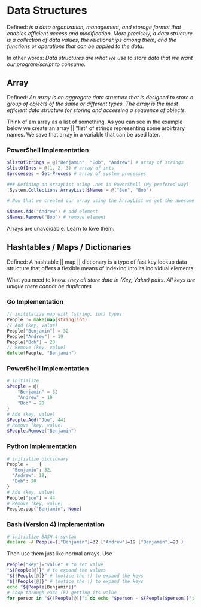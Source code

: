 # Data Structures
Defined: *is a data organization, management, and storage format that enables efficient access and modification. More precisely, a data structure is a collection of data values, the relationships among them, and the functions or operations that can be applied to the data.*

In other words: *Data structures are what we use to store data that we want our program/script to consume.*

## Array
Defined: *An array is an aggregate data structure that is designed to store a group of objects of the same or different types. The array is the most efficient data structure for storing and accessing a sequence of objects.*

Think of am array as a list of something. As you can see in the example below we create an array || "list" of strings representing some arbirtrary names. We save that array in a variable that can be used later.

### PowerShell Implementation
```powershell
$listOfStrings = @("Benjamin", "Bob", "Andrew") # array of strings
$listOfInts = @(1, 2, 3) # array of ints
$processes = Get-Process # array of system processes

### Defining an ArrayList using .net in PowerShell (My prefered way)
[System.Collections.ArrayList]$Names = @("Ben", "Bob")

# Now that we created our array using the ArrayList we get the awesome ArrayList methods. If this is confusing stay tuned for a object oriented programming intro. For now take my word for it.

$Names.Add("Andrew") # add element
$Names.Remove("Bob") # remove element
```

Arrays are unavoidable. Learn to love them.

## Hashtables / Maps / Dictionaries 
Defined: A hashtable || map || dictionary is a type of fast key lookup data structure that offers a flexible means of indexing into its individual elements.

What you need to know: *they all store data in (Key, Value) pairs. All keys are unique there cannot be duplicates* 

### Go Implementation
```go
// inititalize map with (string, int) types
People := make(map[string]int)
// Add (key, value)
People["Benjamin"] = 32
People["Andrew"] = 19
People["Bob"] = 20
// Remove (key, value)
delete(People, "Benjamin")
```

### PowerShell Implementation
```powershell
# initialize
$People = @{
    "Benjamin" = 32
    "Andrew" = 19
    "Bob" = 20
}
# Add (key, value)
$People.Add("Joe", 44)
# Remove (key, value)
$People.Remove("Benjamin")
```

### Python Implementation
```python
# initialize dictionary
People =	{
  "Benjamin": 32,
  "Andrew": 19,
  "Bob": 20
}
# Add (key, value)
People["joe"] = 44
# Remove (key, value)
People.pop("Benjamin", None)
```

### Bash (Version 4) Implementation
```bash
# initialize BASH 4 syntax
declare -A People=(["Benjamin"]=32 ["Andrew"]=19 ["Benjamin"]=20 )
```
Then use them just like normal arrays. Use 
```bash
People["key"]="value" # to set value
"${People[@]}" # to expand the values
"${!People[@]}" # (notice the !) to expand the keys
"${!People[@]}" # (notice the !) to expand the keys
echo "${People[Benjamin]}" 
# Loop through each (k) getting its value
for person in "${!People[@]}"; do echo "$person - ${People[$person]}"; done
```